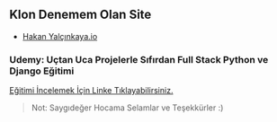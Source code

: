 ## Klon Denemem Olan Site
- [Hakan Yalçınkaya.io](https://hakanyalcinkaya.github.io/)

### Udemy: Uçtan Uca Projelerle Sıfırdan Full Stack Python ve Django Eğitimi
[Eğitimi İncelemek İçin Linke Tıklayabilirsiniz.](http://lnk.ktlzr.co/gtrpdj)

> Not: Saygıdeğer Hocama Selamlar ve Teşekkürler :)
